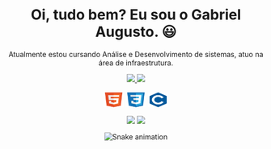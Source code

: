 <div>

<h1 align="center">
    Oi, tudo bem? Eu sou o Gabriel Augusto.
<a https://www.linkedin.com/in/gabriel-augusto-525893205/">  😃️</a>
</h1>

<p align="center">
    Atualmente estou cursando Análise e Desenvolvimento de sistemas, atuo na área de infraestrutura.
</p>
</div>

 

<div align="center">
<a href="https://github.com/g10souza">
<img height="150em" src="https://github-readme-stats.vercel.app/api?username=g10souza&count_private=true&include_all_commits=true&show_icons=true&theme=dracula&hide_border=false&show_owner=true"/>
<img height="150em" src="https://github-readme-stats.vercel.app/api/top-langs/?username=g10souza&theme=dracula&hide_border=false&&layout=compact"/>
</a>
</div>

 

<div align="center" valign="top"><br>
<img align="center" alt="HTML" height="30" width="40" src="https://raw.githubusercontent.com/devicons/devicon/master/icons/html5/html5-original.svg">
<img align="center" alt="CSS" height="30" width="40" src="https://raw.githubusercontent.com/devicons/devicon/master/icons/css3/css3-original.svg">
<img align="center" alt="c" height="30" width="40" src="https://raw.githubusercontent.com/devicons/devicon/master/icons/c/c-plain.svg"> 
</div><br>

 

<div align="center">
<a href="https://www.instagram.com/souza_g10/" target="_blank"><img src="https://img.shields.io/badge/-Instagram-%23E4405F?style=for-the-badge&logo=instagram&logoColor=white" target="_blank"></a>
<a href="https://www.linkedin.com/in/gabriel-augusto-525893205/" target="_blank"><img src="https://img.shields.io/badge/-LinkedIn-%230077B5?style=for-the-badge&logo=linkedin&logoColor=white" target="_blank"></a> 


 

<div align="center">

 

  ![Snake animation](https://github.com/danielbped/danielbped/blob/output/github-contribution-grid-snake.svg)

</div>
